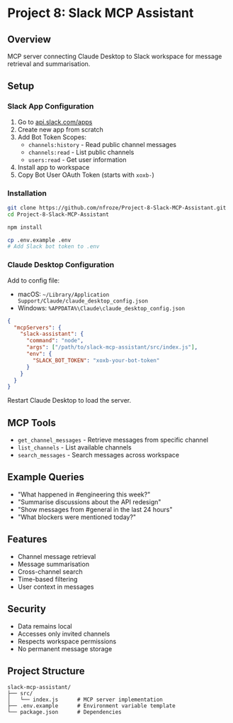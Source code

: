 # Project 8: Slack MCP Assistant

## Overview

MCP server connecting Claude Desktop to Slack workspace for message retrieval and summarisation.

## Setup

### Slack App Configuration

1. Go to [api.slack.com/apps](https://api.slack.com/apps)
2. Create new app from scratch
3. Add Bot Token Scopes:
   - `channels:history` - Read public channel messages
   - `channels:read` - List public channels
   - `users:read` - Get user information
4. Install app to workspace
5. Copy Bot User OAuth Token (starts with `xoxb-`)

### Installation

```bash
git clone https://github.com/nfroze/Project-8-Slack-MCP-Assistant.git
cd Project-8-Slack-MCP-Assistant

npm install

cp .env.example .env
# Add Slack bot token to .env
```

### Claude Desktop Configuration

Add to config file:
- macOS: `~/Library/Application Support/Claude/claude_desktop_config.json`
- Windows: `%APPDATA%\Claude\claude_desktop_config.json`

```json
{
  "mcpServers": {
    "slack-assistant": {
      "command": "node",
      "args": ["/path/to/slack-mcp-assistant/src/index.js"],
      "env": {
        "SLACK_BOT_TOKEN": "xoxb-your-bot-token"
      }
    }
  }
}
```

Restart Claude Desktop to load the server.

## MCP Tools

- `get_channel_messages` - Retrieve messages from specific channel
- `list_channels` - List available channels
- `search_messages` - Search messages across workspace

## Example Queries

- "What happened in #engineering this week?"
- "Summarise discussions about the API redesign"
- "Show messages from #general in the last 24 hours"
- "What blockers were mentioned today?"

## Features

- Channel message retrieval
- Message summarisation
- Cross-channel search
- Time-based filtering
- User context in messages

## Security

- Data remains local
- Accesses only invited channels
- Respects workspace permissions
- No permanent message storage

## Project Structure

```
slack-mcp-assistant/
├── src/
│   └── index.js      # MCP server implementation
├── .env.example      # Environment variable template
└── package.json      # Dependencies
```